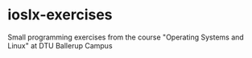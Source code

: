 ioslx-exercises
===============

Small programming exercises from the course "Operating Systems and Linux" at DTU Ballerup Campus
